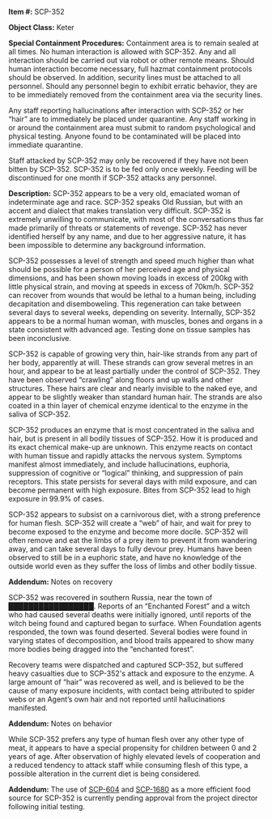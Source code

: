 **Item #:** SCP-352

**Object Class:** Keter

**Special Containment Procedures:** Containment area is to remain sealed at all times. No human interaction is allowed with SCP-352. Any and all interaction should be carried out via robot or other remote means. Should human interaction become necessary, full hazmat containment protocols should be observed. In addition, security lines must be attached to all personnel. Should any personnel begin to exhibit erratic behavior, they are to be immediately removed from the containment area via the security lines.

Any staff reporting hallucinations after interaction with SCP-352 or her “hair” are to immediately be placed under quarantine. Any staff working in or around the containment area must submit to random psychological and physical testing. Anyone found to be contaminated will be placed into immediate quarantine.

Staff attacked by SCP-352 may only be recovered if they have not been bitten by SCP-352. SCP-352 is to be fed only once weekly. Feeding will be discontinued for one month if SCP-352 attacks any personnel.

**Description:** SCP-352 appears to be a very old, emaciated woman of indeterminate age and race. SCP-352 speaks Old Russian, but with an accent and dialect that makes translation very difficult. SCP-352 is extremely unwilling to communicate, with most of the conversations thus far made primarily of threats or statements of revenge. SCP-352 has never identified herself by any name, and due to her aggressive nature, it has been impossible to determine any background information.

SCP-352 possesses a level of strength and speed much higher than what should be possible for a person of her perceived age and physical dimensions, and has been shown moving loads in excess of 200kg with little physical strain, and moving at speeds in excess of 70km/h. SCP-352 can recover from wounds that would be lethal to a human being, including decapitation and disemboweling. This regeneration can take between several days to several weeks, depending on severity. Internally, SCP-352 appears to be a normal human woman, with muscles, bones and organs in a state consistent with advanced age. Testing done on tissue samples has been inconclusive.

SCP-352 is capable of growing very thin, hair-like strands from any part of her body, apparently at will. These strands can grow several metres in an hour, and appear to be at least partially under the control of SCP-352. They have been observed “crawling” along floors and up walls and other structures. These hairs are clear and nearly invisible to the naked eye, and appear to be slightly weaker than standard human hair. The strands are also coated in a thin layer of chemical enzyme identical to the enzyme in the saliva of SCP-352.

SCP-352 produces an enzyme that is most concentrated in the saliva and hair, but is present in all bodily tissues of SCP-352. How it is produced and its exact chemical make-up are unknown. This enzyme reacts on contact with human tissue and rapidly attacks the nervous system. Symptoms manifest almost immediately, and include hallucinations, euphoria, suppression of cognitive or “logical” thinking, and suppression of pain receptors. This state persists for several days with mild exposure, and can become permanent with high exposure. Bites from SCP-352 lead to high exposure in 99.9% of cases.

SCP-352 appears to subsist on a carnivorous diet, with a strong preference for human flesh. SCP-352 will create a “web” of hair, and wait for prey to become exposed to the enzyme and become more docile. SCP-352 will often remove and eat the limbs of a prey item to prevent it from wandering away, and can take several days to fully devour prey. Humans have been observed to still be in a euphoric state, and have no knowledge of the outside world even as they suffer the loss of limbs and other bodily tissue.

**Addendum:** Notes on recovery

SCP-352 was recovered in southern Russia, near the town of █████████████████. Reports of an “Enchanted Forest” and a witch who had caused several deaths were initially ignored, until reports of the witch being found and captured began to surface. When Foundation agents responded, the town was found deserted. Several bodies were found in varying states of decomposition, and blood trails appeared to show many more bodies being dragged into the “enchanted forest”.

Recovery teams were dispatched and captured SCP-352, but suffered heavy casualties due to SCP-352's attack and exposure to the enzyme. A large amount of “hair” was recovered as well, and is believed to be the cause of many exposure incidents, with contact being attributed to spider webs or an Agent’s own hair and not reported until hallucinations manifested.

**Addendum:** Notes on behavior

While SCP-352 prefers any type of human flesh over any other type of meat, it appears to have a special propensity for children between 0 and 2 years of age. After observation of highly elevated levels of cooperation and a reduced tendency to attack staff while consuming flesh of this type, a possible alteration in the current diet is being considered.

**Addendum:** The use of [SCP-604](/scp-604) and [SCP-1680](/scp-1680) as a more efficient food source for SCP-352 is currently pending approval from the project director following initial testing.